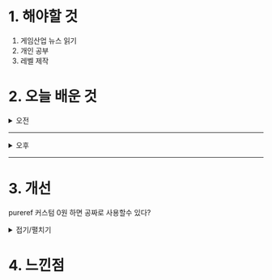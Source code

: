 
# 1. 해야할 것

1. 게임산업 뉴스 읽기 
2. 개인 공부  
3. 레벨 제작



# 2. 오늘 배운 것

<details>
<summary>오전</summary>

## 오늘의 뉴스
### [기사: 포켓몬 카드 게임 흥행](https://www.inven.co.kr/webzine/news/?news=301943)
![image](https://github.com/user-attachments/assets/4bffb9bd-bd46-46af-a00b-51878acea08e)
```
IP의 힘
잘만든 IP하나가 사람들을 강력하게 끌어모을 수 있다는 걸 다시한번 확인할 수 있다.
우리가 소설을 좋아하는 것처럼 특정 세계관과 인물들의 이야기를 듣는 것은 흥미로운 일이다.
포켓몬도 그러하다.
특히 제한이 없는 창작 몬스터라는 특성 때문에 세계관이 계속 넓어질 수 있다는 점에서 창작자 쪽에서 정말 좋은 시스템?이라고 생각한다.
```
</details>

****

<details>
<summary>오후</summary>

## 레벨 제작
### 왕좌의 게임 초기 레벨  
### [유튜브: 왕좌의 게임 플레이](https://www.youtube.com/watch?v=h3UfzMkr8Ks&t=471s) 
### [유튜브: 참고 자료](https://www.youtube.com/watch?v=vUHH60gHrzQ&list=PLNSrY1LfurM_gOZdDGXkRmneCXxZUdm_a)
![image](https://github.com/user-attachments/assets/9ecf248b-77fb-4d5a-9dc1-3a133f9e44dc)



</details>

****


# 3. 개선

pureref 커스텀 0원 하면 공짜로 사용할수 있다?
<details>
<summary>접기/펼치기</summary>

![image](https://github.com/user-attachments/assets/5c8f6a64-9b4b-4cb7-b2ec-1a9d60877617)
단축키
</details>



# 4. 느낀점


